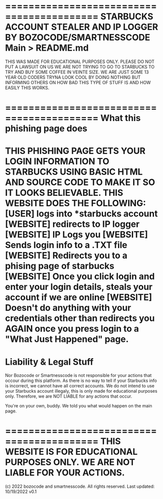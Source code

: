 ==========================================
STARBUCKS ACCOUNT STEALER AND
IP LOGGER BY BOZOCODE/SMARTNESSCODE
Main > README.md
==========================================
THIS WAS MADE FOR EDUCATIONAL PURPOSES ONLY.
PLEASE DO NOT PUT A LAWSUIT ON US
WE ARE NOT TRYING TO GO TO STARBUCKS
TO TRY AND BUY SOME COFFEE IN VEINTE SIZE.
WE ARE JUST SOME 13 YEAR OLD CODERS
TRYNA LOOK COOL BY DOING NOTHING
BUT INFORMING OTHERS ON HOW BAD THIS TYPE
OF STUFF IS AND HOW EASILY THIS WORKS.

==========================================
What this phishing page does
==========================================
THIS PHISHING PAGE GETS YOUR LOGIN
INFORMATION TO STARBUCKS USING BASIC HTML
AND SOURCE CODE TO MAKE IT SO IT
LOOKS BELIEVABLE. THIS WEBSITE DOES THE
FOLLOWING:
[USER] logs into \*starbucks account
[WEBSITE] redirects to IP logger
[WEBSITE] IP Logs you
[WEBSITE] Sends login info to a .TXT file
[WEBSITE] Redirects you to a
phising page of starbucks
[WEBSITE] Once you click login and enter your login details, steals your account if we are online
[WEBSITE] Doesn't do anything with your credentials other than redirects you AGAIN once you press login to a "What Just Happened" page.
==========================================
Liability & Legal Stuff
==========================================
Nor Bozocode or Smartnesscode is not
responsible for your actions that occour
during this platform. As there is no
way to tell if your Starbucks info is
incorrect, we cannot have all correct
accounts. We do not intend to use your
Starbucks account illegaly, this is
only made for educational purposes only.
Therefore, we are NOT LIABLE for any actions
that occur.

You're on your own, buddy. We told you what would
happen on the main page.

==========================================
THIS WEBSITE IS FOR EDUCATIONAL PURPOSES
ONLY. WE ARE NOT LIABLE FOR YOUR ACTIONS.
==========================================

(c) 2022 bozocode and smartnesscode. All rights reserved.
Last updated: 10/19/2022
v0.1
